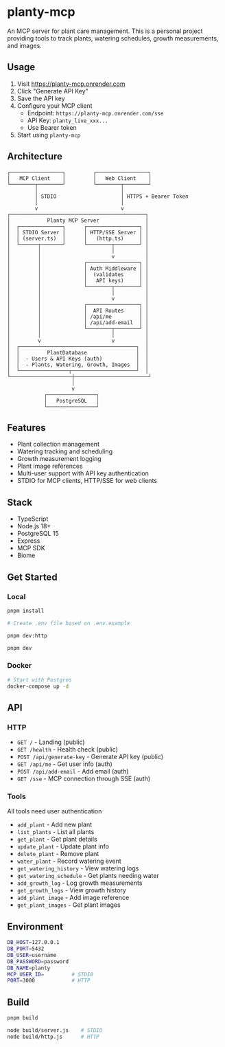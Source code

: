 # planty-mcp

An MCP server for plant care management. This is a personal project providing tools to track plants, watering schedules, growth measurements, and images.

## Usage

1. Visit https://planty-mcp.onrender.com
2. Click "Generate API Key"
3. Save the API key
4. Configure your MCP client
   - Endpoint: `https://planty-mcp.onrender.com/sse`
   - API Key: `planty_live_xxx...`
   - Use Bearer token
5. Start using `planty-mcp`

## Architecture

```
┌─────────────────┐         ┌─────────────────┐
│   MCP Client    │         │   Web Client    │
└────────┬────────┘         └────────┬────────┘
         │                           │
         │ STDIO                     │ HTTPS + Bearer Token
         │                           │
         v                           v
┌────────────────────────────────────────────┐
│            Planty MCP Server               │
│  ┌──────────────┐      ┌─────────────────┐ │
│  │ STDIO Server │      │ HTTP/SSE Server │ │
│  │ (server.ts)  │      │   (http.ts)     │ │
│  └──────┬───────┘      └────────┬────────┘ │
│         │                       │          │
│         │                       v          │
│         │              ┌─────────────────┐ │
│         │              │ Auth Middleware │ │
│         │              │  (validates     │ │
│         │              │   API keys)     │ │
│         │              └────────┬────────┘ │
│         │                       │          │
│         │                       v          │
│         │              ┌─────────────────┐ │
│         │              │  API Routes     │ │
│         │              │ /api/me         │ │
│         │              │ /api/add-email  │ │
│         │              └────────┬────────┘ │
│         │                       │          │
│         v                       v          │
│  ┌──────────────────────────────────────┐  │
│  │         PlantDatabase                │  │
│  │  - Users & API Keys (auth)           │  │
│  │  - Plants, Watering, Growth, Images  │  │
│  └────────────────┬─────────────────────┘  │
└────────────────────┼────────────────────────┘
                     │
                     v
            ┌────────────────┐
            │   PostgreSQL   │
            └────────────────┘
```

## Features

- Plant collection management
- Watering tracking and scheduling
- Growth measurement logging
- Plant image references
- Multi-user support with API key authentication
- STDIO for MCP clients, HTTP/SSE for web clients

## Stack

- TypeScript
- Node.js 18+
- PostgreSQL 15
- Express
- MCP SDK
- Biome

## Get Started

### Local

```bash
pnpm install

# Create .env file based on .env.example

pnpm dev:http

pnpm dev
```

### Docker

```bash
# Start with Postgres
docker-compose up -d
```

## API

### HTTP

- `GET /` - Landing (public)
- `GET /health` - Health check (public)
- `POST /api/generate-key` - Generate API key (public)
- `GET /api/me` - Get user info (auth)
- `POST /api/add-email` - Add email (auth)
- `GET /sse` - MCP connection through SSE (auth)

### Tools

All tools need user authentication

- `add_plant` - Add new plant
- `list_plants` - List all plants
- `get_plant` - Get plant details
- `update_plant` - Update plant info
- `delete_plant` - Remove plant
- `water_plant` - Record watering event
- `get_watering_history` - View watering logs
- `get_watering_schedule` - Get plants needing water
- `add_growth_log` - Log growth measurements
- `get_growth_logs` - View growth history
- `add_plant_image` - Add image reference
- `get_plant_images` - Get plant images

## Environment

```bash
DB_HOST=127.0.0.1
DB_PORT=5432
DB_USER=username
DB_PASSWORD=password
DB_NAME=planty
MCP_USER_ID=         # STDIO
PORT=3000            # HTTP
```

## Build

```bash
pnpm build

node build/server.js    # STDIO
node build/http.js      # HTTP
```
